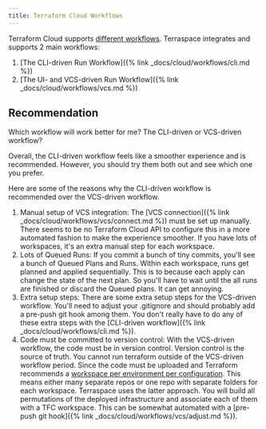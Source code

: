 ```yaml
---
title: Terraform Cloud Workflows
---
```


Terraform Cloud supports [different workflows](https://www.terraform.io/docs/cloud/run/cli.html). Terraspace integrates and supports 2 main workflows:

1. [The CLI-driven Run Workflow]({% link _docs/cloud/workflows/cli.md %})
2. [The UI- and VCS-driven Run Workflow]({% link _docs/cloud/workflows/vcs.md %})

## Recommendation

Which workflow will work better for me? The CLI-driven or VCS-driven workflow?

Overall, the CLI-driven workflow feels like a smoother experience and is recommended. However, you should try them both out and see which one you prefer.

Here are some of the reasons why the CLI-driven workflow is recommended over the VCS-driven workflow.

1. Manual setup of VCS integration: The [VCS connection]({% link _docs/cloud/workflows/vcs/connect.md %}) must be set up manually. There seems to be no Terraform Cloud API to configure this in a more automated fashion to make the experience smoother. If you have lots of workspaces, it's an extra manual step for each workspace.
2. Lots of Queued Runs: If you commit a bunch of tiny commits, you'll see a bunch of Queued Plans and Runs. Within each workspace, runs get planned and applied sequentially. This is to because each apply can change the state of the next plan. So you'll have to wait until the all runs are finished or discard the Queued plans. It can get annoying.
3. Extra setup steps: There are some extra setup steps for the VCS-driven workflow. You'll need to adjust your .gitignore and should probably add a pre-push git hook among them. You don't really have to do any of these extra steps with the [CLI-driven workflow]({% link _docs/cloud/workflows/cli.md %}).
4. Code must be committed to version control: With the VCS-driven workflow, the code must be in version control. Version control is the source of truth. You cannot run terraform outside of the VCS-driven workflow period. Since the code must be uploaded and Terraform recommends a [workspace per environment per configuration](https://www.terraform.io/docs/cloud/guides/recommended-practices/part1.html). This means either many separate repos or one repo with separate folders for each workspace. Terraspace uses the latter approach. You will build all permutations of the deployed infrastructure and associate each of them with a TFC workspace. This can be somewhat automated with a [pre-push git hook]({% link _docs/cloud/workflows/vcs/adjust.md %}).

